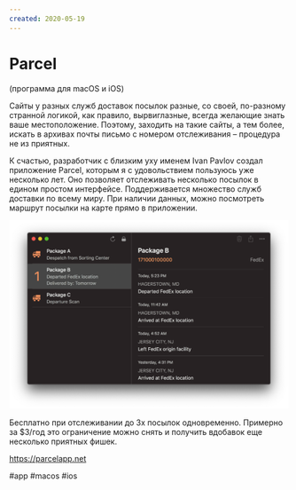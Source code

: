 ```yaml
---
created: 2020-05-19
---
```


# Parcel

(программа для macOS и iOS)

Сайты у разных служб доставок посылок разные, со своей, по-разному странной логикой, как правило, вырвиглазные, всегда желающие знать ваше местоположение. Поэтому, заходить на такие сайты, а тем более, искать в архивах почты письмо с номером отслеживания – процедура не из приятных.

К счастью, разработчик с близким уху именем Ivan Pavlov создал приложение Parcel, которым я с удовольствием пользуюсь уже несколько лет.
Оно позволяет отслеживать несколько посылок в едином простом интерфейсе.
Поддерживается множество служб доставки по всему миру.
При наличии данных, можно посмотреть маршрут посылки на карте прямо в приложении.

![Parcel screenshot](parcel.png "Parcel screenshot")

Бесплатно при отслеживании до 3х посылок одновременно.
Примерно за $3/год это ограничение можно снять и получить вдобавок еще несколько приятных фишек.

https://parcelapp.net

#app #macos #ios

